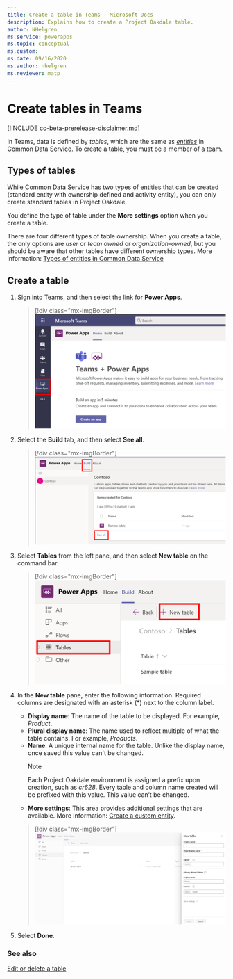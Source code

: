 ```yaml
---
title: Create a table in Teams | Microsoft Docs
description: Explains how to create a Project Oakdale table.
author: NHelgren
ms.service: powerapps
ms.topic: conceptual
ms.custom: 
ms.date: 09/16/2020
ms.author: nhelgren
ms.reviewer: matp
---
```


# Create tables in Teams

[!INCLUDE [cc-beta-prerelease-disclaimer.md](../includes/cc-beta-prerelease-disclaimer.md)]

In Teams, data is defined by *tables*, which are the same as *[entities](/powerapps/maker/common-data-service/entity-overview)* in Common Data Service. To create a table, you must be a member of a team. 

## Types of tables
While Common Data Service has two types of entities that can be created (standard entity with ownership defined and activity entity), you can only create standard tables in Project Oakdale.

You define the type of table under the **More settings** option when you create a table.

There are four different types of table ownership. When you create a table, the only options are *user* or *team owned* or *organization-owned*, but you should be aware that other tables have different ownership types. More information: [Types of entities in Common Data Service](../maker/common-data-service/types-of-entities.md)

## Create a table
1. Sign into Teams, and then select the link for **Power Apps**.
   > [!div class="mx-imgBorder"] 
   > ![Sign into Power Apps](media/create-table1.png)

2. Select the **Build** tab, and then select **See all**.
   > [!div class="mx-imgBorder"] 
   > ![The Build tab](media/create-table2.png)

3. Select **Tables** from the left pane, and then select **New table** on the command bar.
    > [!div class="mx-imgBorder"] 
    > ![New table menu option](media/create-table3.png)

4. In the **New table** pane, enter the following information. Required columns are designated with an asterisk (*) next to the column label.
    - **Display name**: The name of the table to be displayed. For example, *Product*.
    - **Plural display name**: The name used to reflect multiple of what the table contains. For example, *Products*.
    - **Name**: A unique internal name for the table. Unlike the display name, once saved this value can't be changed.
       > [!NOTE]
       > Each Project Oakdale environment is assigned a prefix upon creation, such as *cr628*. Every table and column name created will be prefixed with this value. This value can’t be changed.
    - **More settings**: This area provides additional settings that are available. More information: [Create a custom entity](../maker/common-data-service/data-platform-create-entity.md).
    > [!div class="mx-imgBorder"] 
    > ![Column details](media/create-table4.png)

5. Select **Done**.

### See also
[Edit or delete a table](edit-delete-table.md)
